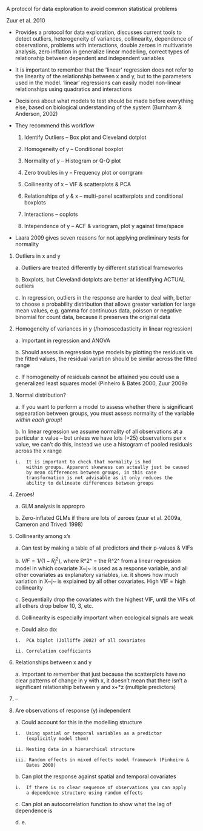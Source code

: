 A protocol for data exploration to avoid common statistical problems

Zuur et al. 2010

-   Provides a protocol for data exploration, discusses current tools to
    detect outliers, heterogeneity of variances, collinearity,
    dependence of observations, problems with interactions, double
    zeroes in multivariate analysis, zero inflation in generalize linear
    modelling, correct types of relationship between dependent and
    independent variables

-   ­­It is important to remember that the 'linear' regression does not
    refer to the linearity of the relationship between x and y, but to
    the parameters used in the model. ‘linear’ regressions can easily
    model non-linear relationships using quadratics and interactions

-   Decisions about what models to test should be made before everything
    else, based on biological understanding of the system (Burnham &
    Anderson, 2002)

-   They recommend this workflow

    1.  Identify Outliers – Box plot and Cleveland dotplot

    2.  Homogeneity of y – Conditional boxplot

    3.  Normality of y – Histogram or Q-Q plot

    4.  Zero troubles in y – Frequency plot or corrgram

    5.  Collinearity of x – VIF & scatterplots & PCA

    6.  Relationships of y & x – multi-panel scatterplots and
        conditional boxplots

    7.  Interactions – coplots

    8.  Intependence of y – ACF & variogram, plot y against time/space

-   Laara 2009 gives seven reasons for not applying preliminary tests
    for normality

1.  Outliers in x and y

    a.  Outliers are treated differently by different statistical
        frameworks

    b.  Boxplots, but Cleveland dotplots are better at identifying
        ACTUAL outliers

    c.  In regression, outliers in the response are harder to deal with,
        better to choose a probability distribution that allows greater
        variation for large mean values, e.g. gamma for continuous data,
        poisson or negative binomial for count data, because it
        preserves the original data

2.  Homogeneity of variances in y (/homoscedasticity in
    linear regression)

    a.  Important in regression and ANOVA

    b.  Should assess in regression type models by plotting the
        residuals vs the fitted values, the residual variation should be
        similar across the fitted range

    c.  If homogeneity of residuals cannot be attained you could use a
        generalized least squares model (Pinheiro & Bates 2000, Zuur
        2009a

3.  Normal distribution?

    a.  If you want to perform a model to assess whether there is
        significant sepearation between groups, you must assess
        normality of the variable *within each group*!

    b.  In linear regression we assume normality of all observations at
        a particular x value – but unless we have lots (&gt;25)
        observations per x value, we can’t do this, instead we use a
        histogram of pooled residuals across the x range

        i.  It is important to check that normality is hed
            within groups. Apparent skewness can actually just be caused
            by mean differences between groups, in this case
            transformation is not advisable as it only reduces the
            ability to delineate differences between groups

4.  Zeroes!

    a.  GLM analysis is appropro

    b.  Zero-inflated GLMs if there are lots of zeroes (zuur et al.
        2009a, Cameron and Trivedi 1998)

5.  Collinearity among x’s

    a.  Can test by making a table of all predictors and their p-values
        & VIFs

    b.  $VIF = 1/(1 - R_{j}^{2})$, where R^2^ = the R^2^ from a linear
        regression model in which covariate X~j~ is used as a response
        variable, and all other covariates as explanatory
        variables, i.e. it shows how much variation in X~j~ is explained
        by all other covariates. High VIF = high collinearity

    c.  Sequentially drop the covariates with the highest VIF, until the
        VIFs of all others drop below 10, 3, etc.

    d.  Collinearity is especially important when ecological signals are
        weak

    e.  Could also do:

        i.  PCA biplot (Jolliffe 2002) of all covariates

        ii. Correlation coefficients

6.  Relationships between x and y

    a.  Important to remember that just because the scatterplots have no
        clear patterns of change in y with x, it doesn’t mean that there
        isn’t a significant relationship between y and x+\*z
        (multiple predictors)

7.  –

8.  Are observations of response (y) independent

    a.  Could account for this in the modelling structure

        i.  Using spatial or temporal variables as a predictor
            (explicitly model them)

        ii. Nesting data in a hierarchical structure

        iii. Random effects in mixed effects model framework (Pinheiro &
            Bates 2000)

    b.  Can plot the response against spatial and temporal covariates

        i.  If there is no clear sequence of observations you can apply
            a dependence structure using random effects

    c.  Can plot an autocorrelation function to show what the lag of
        dependence is

    d.  e.  


